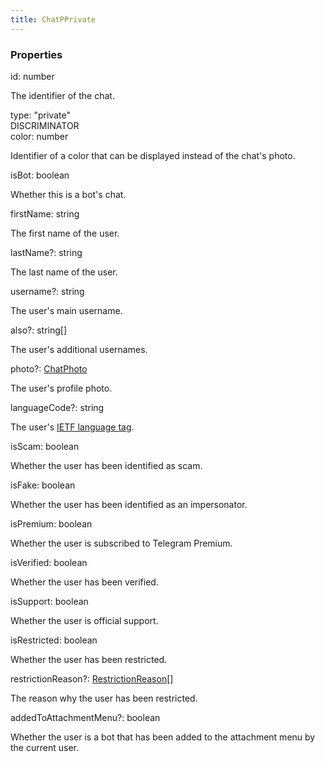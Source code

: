 ```yaml
---
title: ChatPPrivate
---
```


### Properties

<div class="flex flex-col gap-3"><div><div class="flex gap-2"><div class="font-mono p" id="p_id" data-anchor><span class="font-bold">id</span><span class="opacity-50">:</span> <span>number</span></div></div><div class="pl-3"><div class="no-margin">

The identifier of the chat.

</div></div></div><div><div class="flex gap-2"><div class="font-mono p" id="p_type" data-anchor><span class="font-bold">type</span><span class="opacity-50">:</span> <span>&quot;private&quot;</span></div><div class="flex items-center"><div class="bg-dbt px-1.5 rounded-md select-none text-fgt text-[10px]">DISCRIMINATOR</div></div></div></div><div><div class="flex gap-2"><div class="font-mono p" id="p_color" data-anchor><span class="font-bold">color</span><span class="opacity-50">:</span> <span>number</span></div></div><div class="pl-3"><div class="no-margin">

Identifier of a color that can be displayed instead of the chat's photo.

</div></div></div><div><div class="flex gap-2"><div class="font-mono p" id="p_isBot" data-anchor><span class="font-bold">isBot</span><span class="opacity-50">:</span> <span>boolean</span></div></div><div class="pl-3"><div class="no-margin">

Whether this is a bot's chat.

</div></div></div><div><div class="flex gap-2"><div class="font-mono p" id="p_firstName" data-anchor><span class="font-bold">firstName</span><span class="opacity-50">:</span> <span>string</span></div></div><div class="pl-3"><div class="no-margin">

The first name of the user.

</div></div></div><div><div class="flex gap-2"><div class="font-mono p" id="p_lastName" data-anchor><span class="font-bold">lastName</span><span class="opacity-50"><span title="Optional" class="cursor-help">?</span>:</span> <span>string</span></div></div><div class="pl-3"><div class="no-margin">

The last name of the user.

</div></div></div><div><div class="flex gap-2"><div class="font-mono p" id="p_username" data-anchor><span class="font-bold">username</span><span class="opacity-50"><span title="Optional" class="cursor-help">?</span>:</span> <span>string</span></div></div><div class="pl-3"><div class="no-margin">

The user's main username.

</div></div></div><div><div class="flex gap-2"><div class="font-mono p" id="p_also" data-anchor><span class="font-bold">also</span><span class="opacity-50"><span title="Optional" class="cursor-help">?</span>:</span> <span>string</span><span class="opacity-50">[]</span></div></div><div class="pl-3"><div class="no-margin">

The user's additional usernames.

</div></div></div><div><div class="flex gap-2"><div class="font-mono p" id="p_photo" data-anchor><span class="font-bold">photo</span><span class="opacity-50"><span title="Optional" class="cursor-help">?</span>:</span> <a href="/gh/types/chatphoto"  >ChatPhoto</a></div></div><div class="pl-3"><div class="no-margin">

The user's profile photo.

</div></div></div><div><div class="flex gap-2"><div class="font-mono p" id="p_languageCode" data-anchor><span class="font-bold">languageCode</span><span class="opacity-50"><span title="Optional" class="cursor-help">?</span>:</span> <span>string</span></div></div><div class="pl-3"><div class="no-margin">

The user's [IETF language tag](https://en.wikipedia.org/wiki/IETF_language_tag).

</div></div></div><div><div class="flex gap-2"><div class="font-mono p" id="p_isScam" data-anchor><span class="font-bold">isScam</span><span class="opacity-50">:</span> <span>boolean</span></div></div><div class="pl-3"><div class="no-margin">

Whether the user has been identified as scam.

</div></div></div><div><div class="flex gap-2"><div class="font-mono p" id="p_isFake" data-anchor><span class="font-bold">isFake</span><span class="opacity-50">:</span> <span>boolean</span></div></div><div class="pl-3"><div class="no-margin">

Whether the user has been identified as an impersonator.

</div></div></div><div><div class="flex gap-2"><div class="font-mono p" id="p_isPremium" data-anchor><span class="font-bold">isPremium</span><span class="opacity-50">:</span> <span>boolean</span></div></div><div class="pl-3"><div class="no-margin">

Whether the user is subscribed to Telegram Premium.

</div></div></div><div><div class="flex gap-2"><div class="font-mono p" id="p_isVerified" data-anchor><span class="font-bold">isVerified</span><span class="opacity-50">:</span> <span>boolean</span></div></div><div class="pl-3"><div class="no-margin">

Whether the user has been verified.

</div></div></div><div><div class="flex gap-2"><div class="font-mono p" id="p_isSupport" data-anchor><span class="font-bold">isSupport</span><span class="opacity-50">:</span> <span>boolean</span></div></div><div class="pl-3"><div class="no-margin">

Whether the user is official support.

</div></div></div><div><div class="flex gap-2"><div class="font-mono p" id="p_isRestricted" data-anchor><span class="font-bold">isRestricted</span><span class="opacity-50">:</span> <span>boolean</span></div></div><div class="pl-3"><div class="no-margin">

Whether the user has been restricted.

</div></div></div><div><div class="flex gap-2"><div class="font-mono p" id="p_restrictionReason" data-anchor><span class="font-bold">restrictionReason</span><span class="opacity-50"><span title="Optional" class="cursor-help">?</span>:</span> <a href="/gh/types/restrictionreason"  >RestrictionReason</a><span class="opacity-50">[]</span></div></div><div class="pl-3"><div class="no-margin">

The reason why the user has been restricted.

</div></div></div><div><div class="flex gap-2"><div class="font-mono p" id="p_addedToAttachmentMenu" data-anchor><span class="font-bold">addedToAttachmentMenu</span><span class="opacity-50"><span title="Optional" class="cursor-help">?</span>:</span> <span>boolean</span></div></div><div class="pl-3"><div class="no-margin">

Whether the user is a bot that has been added to the attachment menu by the current user.

</div></div></div></div>

